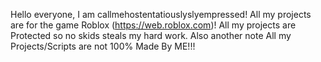 Hello everyone, I am callmehostentatiouslyslyempressed! All my projects are for the game Roblox (https://web.roblox.com)! All my projects are Protected so no skids steals my hard work. Also another note All my Projects/Scripts are not 100% Made By ME!!!
